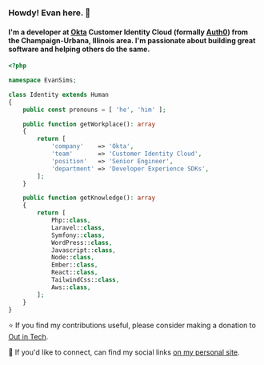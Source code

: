 ### Howdy! Evan here. 👋

#### I'm a developer at [Okta](https://okta.com) Customer Identity Cloud (formally [Auth0](https://auth0.com)) from the Champaign-Urbana, Illinois area. I'm passionate about building great software and helping others do the same.

```php
<?php

namespace EvanSims;

class Identity extends Human
{
    public const pronouns = [ 'he', 'him' ];

    public function getWorkplace(): array
    {
        return [
            'company'    => 'Okta',
            'team'       => 'Customer Identity Cloud',
            'position'   => 'Senior Engineer',
            'department' => 'Developer Experience SDKs',
        ];
    }

    public function getKnowledge(): array
    {
        return [
            Php::class,
            Laravel::class,
            Symfony::class,
            WordPress::class,
            Javascript::class,
            Node::class,
            Ember::class,
            React::class,
            TailwindCss::class,
            Aws::class,
        ];
    }
}
```

⭐ If you find my contributions useful, please consider making a donation to [Out in Tech](https://outintech.com/).

🤝 If you'd like to connect, can find my social links [on my personal site](https://evansims.com/).
